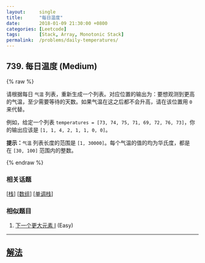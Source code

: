 ```yaml
---
layout:     single
title:      "每日温度"
date:       2018-01-09 21:30:00 +0800
categories: [Leetcode]
tags:       [Stack, Array, Monotonic Stack]
permalink:  /problems/daily-temperatures/
---
```


## 739. 每日温度 (Medium)

{% raw %}

<p>请根据每日 <code>气温</code> 列表，重新生成一个列表。对应位置的输出为：要想观测到更高的气温，至少需要等待的天数。如果气温在这之后都不会升高，请在该位置用&nbsp;<code>0</code> 来代替。</p>

<p>例如，给定一个列表&nbsp;<code>temperatures = [73, 74, 75, 71, 69, 72, 76, 73]</code>，你的输出应该是&nbsp;<code>[1, 1, 4, 2, 1, 1, 0, 0]</code>。</p>

<p><strong>提示：</strong><code>气温</code> 列表长度的范围是&nbsp;<code>[1, 30000]</code>。每个气温的值的均为华氏度，都是在&nbsp;<code>[30, 100]</code>&nbsp;范围内的整数。</p>

{% endraw %}

### 相关话题
  [[栈](https://github.com/openset/leetcode/tree/master/tag/stack/README.md)]
  [[数组](https://github.com/openset/leetcode/tree/master/tag/array/README.md)]
  [[单调栈](https://github.com/openset/leetcode/tree/master/tag/monotonic-stack/README.md)]

### 相似题目
  1. [下一个更大元素 I](/problems/next-greater-element-i) (Easy)

---

## [解法](https://github.com/openset/leetcode/tree/master/problems/daily-temperatures)
